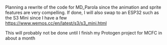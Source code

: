 
Planning a rewrite of the code for MD_Parola since the animation and sprite features 
are very compelling. If done, I will also swap to an ESP32 such as the S3 Mini since I have a few
https://www.wemos.cc/en/latest/s3/s3_mini.html

This will probably not be done until I finish my Protogen project for MCFC in about a month